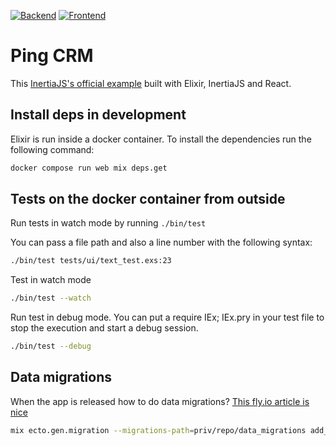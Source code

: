 [![Backend](https://github.com/andresgutgon/pingcrm-phoenix/actions/workflows/backend-ci.yml/badge.svg?branch=main)](https://github.com/andresgutgon/pingcrm-phoenix/actions/workflows/backend-ci.yml)
[![Frontend](https://github.com/andresgutgon/pingcrm-phoenix/actions/workflows/frontend-ci.yml/badge.svg?branch=main)](https://github.com/andresgutgon/pingcrm-phoenix/actions/workflows/frontend-ci.yml)

# Ping CRM
This [InertiaJS's official example](https://inertiajs.com/demo-application)
built with Elixir, InertiaJS and React.

## Install deps in development
Elixir is run inside a docker container. To install the dependencies run the following command:
```bash
docker compose run web mix deps.get
```

## Tests on the docker container from outside

Run tests in watch mode by running `./bin/test`

You can pass a file path and also a line number with the following syntax:

```bash
./bin/test tests/ui/text_test.exs:23
```

Test in watch mode

```bash
./bin/test --watch
```

Run test in debug mode. You can put a require IEx; IEx.pry
in your test file to stop the execution and start a debug session.

```bash
./bin/test --debug
```

## Data migrations
When the app is released how to do data migrations?
[This fly.io article is nice](https://fly.io/phoenix-files/backfilling-data/)
```bash
mix ecto.gen.migration --migrations-path=priv/repo/data_migrations add_demo_user
```
